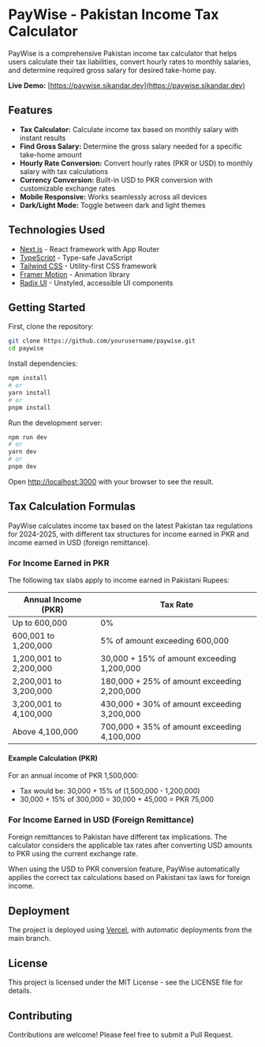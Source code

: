 # PayWise - Pakistan Income Tax Calculator

PayWise is a comprehensive Pakistan income tax calculator that helps users calculate their tax liabilities, convert hourly rates to monthly salaries, and determine required gross salary for desired take-home pay.

**Live Demo:** [https://paywise.sikandar.dev](https://paywise.sikandar.dev)

## Features

- **Tax Calculator:** Calculate income tax based on monthly salary with instant results
- **Find Gross Salary:** Determine the gross salary needed for a specific take-home amount
- **Hourly Rate Conversion:** Convert hourly rates (PKR or USD) to monthly salary with tax calculations
- **Currency Conversion:** Built-in USD to PKR conversion with customizable exchange rates
- **Mobile Responsive:** Works seamlessly across all devices
- **Dark/Light Mode:** Toggle between dark and light themes

## Technologies Used

- [Next.js](https://nextjs.org/) - React framework with App Router
- [TypeScript](https://www.typescriptlang.org/) - Type-safe JavaScript
- [Tailwind CSS](https://tailwindcss.com/) - Utility-first CSS framework
- [Framer Motion](https://www.framer.com/motion/) - Animation library
- [Radix UI](https://www.radix-ui.com/) - Unstyled, accessible UI components

## Getting Started

First, clone the repository:

```bash
git clone https://github.com/yourusername/paywise.git
cd paywise
```

Install dependencies:

```bash
npm install
# or
yarn install
# or
pnpm install
```

Run the development server:

```bash
npm run dev
# or
yarn dev
# or
pnpm dev
```

Open [http://localhost:3000](http://localhost:3000) with your browser to see the result.

## Tax Calculation Formulas

PayWise calculates income tax based on the latest Pakistan tax regulations for 2024-2025, with different tax structures for income earned in PKR and income earned in USD (foreign remittance).

### For Income Earned in PKR

The following tax slabs apply to income earned in Pakistani Rupees:

| Annual Income (PKR)    | Tax Rate                                    |
| ---------------------- | ------------------------------------------- |
| Up to 600,000          | 0%                                          |
| 600,001 to 1,200,000   | 5% of amount exceeding 600,000              |
| 1,200,001 to 2,200,000 | 30,000 + 15% of amount exceeding 1,200,000  |
| 2,200,001 to 3,200,000 | 180,000 + 25% of amount exceeding 2,200,000 |
| 3,200,001 to 4,100,000 | 430,000 + 30% of amount exceeding 3,200,000 |
| Above 4,100,000        | 700,000 + 35% of amount exceeding 4,100,000 |

#### Example Calculation (PKR)

For an annual income of PKR 1,500,000:

- Tax would be: 30,000 + 15% of (1,500,000 - 1,200,000)
- 30,000 + 15% of 300,000 = 30,000 + 45,000 = PKR 75,000

### For Income Earned in USD (Foreign Remittance)

Foreign remittances to Pakistan have different tax implications. The calculator considers the applicable tax rates after converting USD amounts to PKR using the current exchange rate.

When using the USD to PKR conversion feature, PayWise automatically applies the correct tax calculations based on Pakistani tax laws for foreign income.

## Deployment

The project is deployed using [Vercel](https://vercel.com/), with automatic deployments from the main branch.

## License

This project is licensed under the MIT License - see the LICENSE file for details.

## Contributing

Contributions are welcome! Please feel free to submit a Pull Request.
